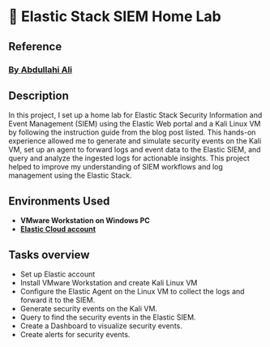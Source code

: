 # 🚀 Elastic Stack SIEM Home Lab 

<h2>Reference</h2>

 ### [By Abdullahi Ali](https://medium.com/@aali23/a-simple-elastic-siem-lab-6765159ee2b2)

<h2>Description</h2>

In this project, I set up a home lab for Elastic Stack Security Information and Event Management (SIEM) using the Elastic Web portal and a Kali Linux VM by following the instruction guide from the blog post listed. This hands-on experience allowed me to generate and simulate security events on the Kali VM, set up an agent to forward logs and event data to the Elastic SIEM, and query and analyze the ingested logs for actionable insights. This project helped to improve my understanding of SIEM workflows and log management using the Elastic Stack.
<br />

<h2>Environments Used </h2>

- <b>VMware Workstation on Windows PC</b>
- <b>[Elastic Cloud account](https://cloud.elastic.co/registration)</b>

<h2>Tasks overview</h2>

- Set up Elastic account
- Install VMware  Workstation and create Kali Linux VM
- Configure the Elastic Agent on the Linux VM to collect the logs and forward it to the SIEM.
- Generate security events on the Kali VM.
- Query to find the security events in the Elastic SIEM.
- Create a Dashboard to visualize security events.
- Create alerts for security events.

